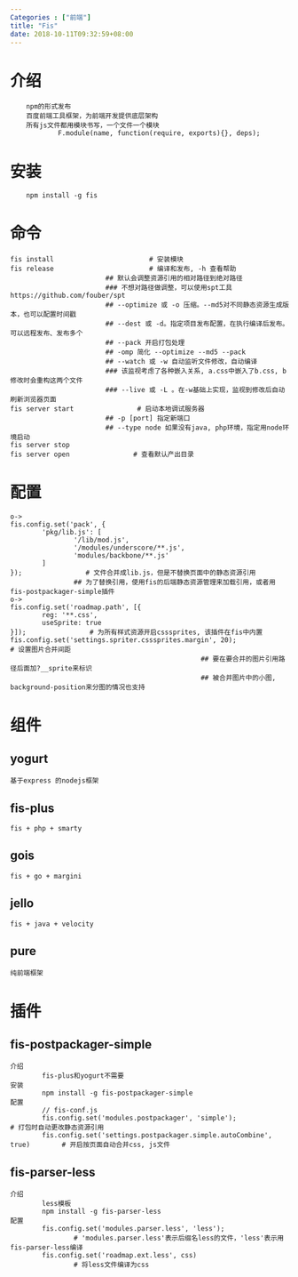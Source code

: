 ```yaml
---
Categories : ["前端"]
title: "Fis"
date: 2018-10-11T09:32:59+08:00
---
```

# 介绍
        npm的形式发布
        百度前端工具框架，为前端开发提供底层架构
        所有js文件都用模块书写，一个文件一个模块
                F.module(name, function(require, exports){}, deps);
        
# 安装
        npm install -g fis
# 命令
    fis install                        # 安装模块
    fis release                        # 编译和发布, -h 查看帮助
                            ## 默认会调整资源引用的相对路径到绝对路径
                            ### 不想对路径做调整，可以使用spt工具https://github.com/fouber/spt
                            ## --optimize 或 -o 压缩。--md5对不同静态资源生成版本，也可以配置时间戳
                            ## --dest 或 -d。指定项目发布配置，在执行编译后发布。可以远程发布、发布多个
                            ## --pack 开启打包处理
                            ## -omp 简化 --optimize --md5 --pack
                            ## --watch 或 -w 自动监听文件修改，自动编译
                            ### 该监视考虑了各种嵌入关系, a.css中嵌入了b.css, b修改时会重构这两个文件
                            ### --live 或 -L 。在-w基础上实现，监视到修改后自动刷新浏览器页面
    fis server start                # 启动本地调试服务器
                            ## -p [port] 指定新端口
                            ## --type node 如果没有java, php环境，指定用node环境启动
    fis server stop
    fis server open                # 查看默认产出目录
# 配置
    o->
    fis.config.set('pack', {
            'pkg/lib.js': [
                    '/lib/mod.js',
                    '/modules/underscore/**.js',
                    'modules/backbone/**.js'
            ]
    });                # 文件合并成lib.js，但是不替换页面中的静态资源引用
                    ## 为了替换引用，使用fis的后端静态资源管理来加载引用，或者用fis-postpackager-simple插件
    o->
    fis.config.set('roadmap.path', [{
            reg: '**.css',
            useSprite: true
    }]);                # 为所有样式资源开启csssprites, 该插件在fis中内置
    fis.config.set('settings.spriter.csssprites.margin', 20);                # 设置图片合并间距
                                                    ## 要在要合并的图片引用路径后面加?__sprite来标识
                                                    ## 被合并图片中的小图, background-position来分图的情况也支持
# 组件
## yogurt
    基于express 的nodejs框架 
## fis-plus
    fis + php + smarty
## gois
    fis + go + margini
## jello
    fis + java + velocity
## pure
    纯前端框架

# 插件
## fis-postpackager-simple
    介绍
            fis-plus和yogurt不需要
    安装
            npm install -g fis-postpackager-simple
    配置
            // fis-conf.js
            fis.config.set('modules.postpackager', 'simple');                        # 打包时自动更改静态资源引用
            fis.config.set('settings.postpackager.simple.autoCombine', true)        # 开启按页面自动合并css, js文件
## fis-parser-less
    介绍
            less模板
            npm install -g fis-parser-less
    配置
            fis.config.set('modules.parser.less', 'less');
                    # 'modules.parser.less'表示后缀名less的文件，'less'表示用fis-parser-less编译
            fis.config.set('roadmap.ext.less', css)
                    # 将less文件编译为css

